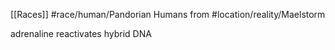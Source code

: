 [[Races]]
#race/human/Pandorian
Humans from #location/reality/Maelstorm 


adrenaline reactivates hybrid DNA